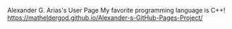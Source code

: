 Alexander G. Arias's User Page
My favorite programming language is C++!
https://matheldergod.github.io/Alexander-s-GitHub-Pages-Project/
